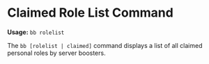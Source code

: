 # Claimed Role List Command

**Usage:** `bb rolelist`

The `bb [rolelist | claimed]` command displays a list of all claimed personal roles by server boosters.
